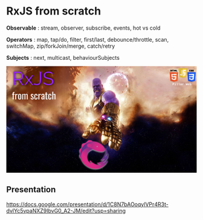 # RxJS from scratch

**Observable** : stream, observer, subscribe, events, hot vs cold

**Operators** : map, tap/do, filter, first/last, debounce/throttle, scan, 
switchMap, zip/forkJoin/merge, catch/retry

**Subjects** : next, multicast, behaviourSubjects

![RxJS from scratch](./assets/rxjs.png)

## Presentation
https://docs.google.com/presentation/d/1C8N7bAOoqylVPr4R3t-dvlYc5vpaNXZ9IbvG0_A2-JM/edit?usp=sharing